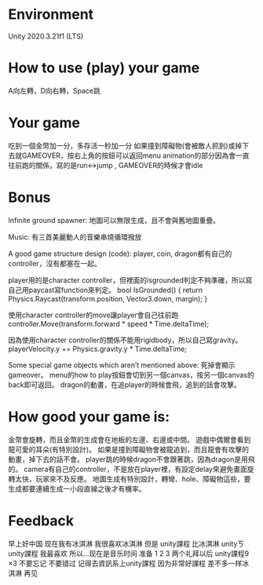 # Environment
Unity 2020.3.21f1 (LTS)

# How to use (play) your game
A向左轉，D向右轉，Space跳

# Your game
吃到一個金幣加一分，多存活一秒加一分
如果撞到障礙物(會被敵人抓到)或掉下去就GAMEOVER，按右上角的按鈕可以返回menu
animation的部分因為會一直往前跑的關係，寫的是run<->jump , GAMEOVER的時候才會idle

# Bonus
Infinite ground spawner:
地圖可以無限生成，且不會與舊地圖重疊。

Music:
有三首美麗動人的音樂串燒循環撥放

A good game structure design (code):
player, coin, dragon都有自己的controller，沒有都塞在一起。

player用的是character controller，但裡面的isgrounded判定不夠準確，所以寫自己用paycast寫function來判定。
bool IsGrounded()
{
    return Physics.Raycast(transform.position, Vector3.down, margin);
}

使用character controller的move讓player會自己往前跑
controller.Move(transform.forward * speed * Time.deltaTime);

因為使用character controller的關係不能用rigidbody，所以自己寫gravity。
playerVelocity.y += Physics.gravity.y * Time.deltaTime;

Some special game objects which aren’t mentioned above:
死掉會顯示gameover。
menu的how to play按鈕會切到另一個canvas，按另一個canvas的back即可返回。
dragon的動畫，在追player的時候會飛，追到的話會攻擊。

# How good your game is:
金幣會旋轉，而且金幣的生成會在地板的左邊、右邊或中間。
遊戲中偶爾會看到龍可愛的耳朵(有特別設計)。
如果是撞到障礙物會被龍追到，而且龍會有攻擊的動畫，掉下去的話不會。
player跳的時候dragon不會跟著跳，因為dragon是用飛的。
camera有自己的controller，不是放在player裡，有設定delay來避免畫面旋轉太快，玩家來不及反應。
地圖生成有特別設計，轉彎、hole、障礙物這些，要生成都要連續生成一小段直線之後才有機率。

# Feedback
早上好中国
现在我有冰淇淋
我很喜欢冰淇淋
但是
unity課程
比冰淇淋
unityㄎ
unity課程
我最喜欢
所以…现在是音乐时间
准备 1 2 3
两个礼拜以后
unity課程9 ×3
不要忘记
不要错过
记得去資訊系上unity課程
因为非常好課程
差不多一样冰淇淋
再见